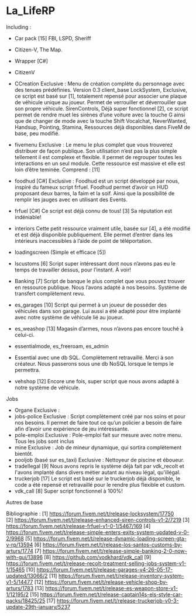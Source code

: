 # La_LifeRP

Including :
- Car pack [15] FBI, LSPD, Sheriff
- Citizen-V, The Map.
- Wrapper [C#]
- CitizenV
- CCreation
	Exclusive : Menu de création complète du personnage avec des tenues prédéfinies. Version 0.3
	client_base
	LockSystem, Exclusive, ce script est basé sur [1], totalement repensé pour associer une plaque de véhicule unique au joueur. Permet de verrouiller et déverrouiller que son propre véhicule.
	SirenControls, Déjà super fonctionnel [2], ce script permet de rendre muet les sirènes d’une voiture avec la touche G ainsi que de changer de mode avec la touche Shift
	Vocalchat, NeverWanted, Handsup, Pointing, Stamina, Ressources déjà disponibles dans FiveM de base, peu modifié.
-	fivemenu
 	Exclusive : Le menu le plus complet que vous trouverez distribuer de façon publique. Son utilisation n’est pas la plus simple tellement il est complexe et flexible. Il permet de regrouper toutes les interactions en un seul module. Cette ressource est massive et elle est loin d’être teminée. Comprend : [11]
- foodhud [C#]
	Exclusive : Foodhud est un script développé par nous, inspiré du fameux script frfuel. Foodhud permet d’avoir un HUD proposant deux barres, la faim et la soif. Ainsi que la possibilité de remplir les jauges avec en utilisant des Events.
-	frfuel [C#]
 	Ce script est déjà connu de tous! [3] Sa réputation est indéniable!
-	interiors
 	Cette petit ressource vraiment utile, basée sur [4], a été modifié et est déjà disponible publiquement. Elle permet d’entrer dans les intérieurs inaccessibles à l’aide de point de téléportation.
-	loadingscreen (Simple et efficace [5])
-	lscustoms
 	[6] Script super intéressant dont nous n’avons pas eu le temps de travailler dessus, pour l’instant. À voir!

- Banking
	[7] Script de banque le plus complet que vous pouvez trouver en ressource publique. Nous l’avons adapté à nos besoins. Système de transfert complètement revu.
-	es_garages
	[10] Script qui permet à un joueur de posséder des véhicules dans son garage. Lui aussi a été adapté pour être implanté avec notre système de véhicule lié au joueur.
-	es_weashop
	[13] Magasin d’armes, nous n’avons pas encore touché à celui-ci.
-	essentialmode, es_freeroam, es_admin
-	Essential avec une db SQL. Complètement retravaillé. Merci à son créateur. Nous passerons sous une db NoSQL lorsque le temps le permettra.
- vehshop
	[12] Encore une fois, super script que nous avons adapté à notre système de véhicule.

Jobs
- Organe
 	Exclusive :
-	jobs-police
 	Exclusive : Script complètement créé par nos soins et pour nos besoins. Il permet de faire tout ce qu’un policier a besoin de faire afin d’avoir une expérience de jeu intéressante.
- pole-emploi
 	Exclusive : Pole-emploi fait sur mesure avec notre menu. Tous les jobs sont inclus
-	mine
 	Exclusive : Job de mineur dynamique, qui sortira complètement bientôt.
-	pooljob (basé sur es_taxi)
 	Exclusive : Nettoyeur de piscine et éboueur.
-	tradeIlegal
	[9] Nous avons repris le système déjà fait par vdk_recolt et l'avons implanté dans divers métier autant au niveau légal, qu'illégal.
-	truckerjob
	[17] Le script est basé sur le truckerjob déjà disponible, le code a été repensé et retravaillé pour le rendre plus flexible et custom.
-	vdk_call
	[8] Super script fonctionnel à 100%!
	
Autres de base

Bibliographie :
[1] https://forum.fivem.net/t/release-locksystem/17750
[2] https://forum.fivem.net/t/release-enhanced-siren-controls-v1-2/7219
[3] https://forum.fivem.net/t/release-frfuel-v1-0-1/5467/169
[4] https://forum.fivem.net/t/release-simple-enters-exits-system-updated-v-0-2/9968
[5] https://forum.fivem.net/t/release-dynamic-loading-screen-gta-v-rp/13594
[6] https://forum.fivem.net/t/release-los-santos-customs-by-arturs/1774
[7] https://forum.fivem.net/t/release-simple-banking-2-0-now-with-gui/13896
[8] https://github.com/vodkhard/vdk_call
[9] https://forum.fivem.net/t/release-recolt-treatment-selling-jobs-system-v1-1/15465
[10] https://forum.fivem.net/t/release-garages-v4-26-05-17-updated/13066/2
[11] https://forum.fivem.net/t/release-inventory-system-v1-5/14477
[12] https://forum.fivem.net/t/release-vehicle-shop-by-arturs/1783
[13] https://forum.fivem.net/t/release-es-weapon-store-v1-1/12195/2
[15] https://forum.fivem.net/t/release-captain14s-els-style-car-packs/18425/25
[17] https://forum.fivem.net/t/release-truckerjob-v0-3-update-29th-january/5237
